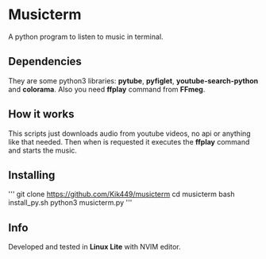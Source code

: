 # Musicterm
A python program to listen to music in terminal.

## Dependencies
They are some python3 libraries: **pytube**, **pyfiglet**, **youtube-search-python** and **colorama**.
Also you need **ffplay** command from **FFmeg**.

## How it works
This scripts just downloads audio from youtube videos, no api or anything like that needed.
Then when is requested it executes the **ffplay** command and starts the music.

## Installing
'''
git clone https://github.com/Kik449/musicterm
cd musicterm
bash install_py.sh
python3 musicterm.py
'''
## Info
Developed and tested in **Linux Lite** with NVIM editor.
